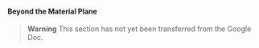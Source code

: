 #### Beyond the Material Plane

> **Warning**
> This section has not yet been transferred from the Google Doc.
